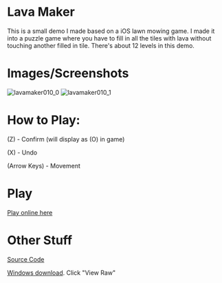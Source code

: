 # Lava Maker
This is a small demo I made based on a iOS lawn mowing game. I made it into a puzzle game where you have to fill in all the tiles with lava without touching another filled in tile. There's about 12 levels in this demo.



# Images/Screenshots
![lavamaker010_0](https://github.com/user-attachments/assets/f8621031-61d1-4cca-9be7-3864a26d3725)
![lavamaker010_1](https://github.com/user-attachments/assets/e8df013d-ffa1-43ca-a80c-98e23c5e60cf)

# How to Play:
(Z) - Confirm (will display as (O) in game)

(X) - Undo

(Arrow Keys) - Movement

# Play

[Play online here](https://www.lexaloffle.com/bbs/cart_info.php?cid=tahopimopa-0)

# Other Stuff

[Source Code](https://github.com/int-nk/pico8files/blob/main/carts/Lava_maker/lawnmower010.p8)

[Windows download](https://github.com/int-nk/pico8files/blob/main/carts/Lava_maker/lavamaker010_windows.zip). Click "View Raw"
